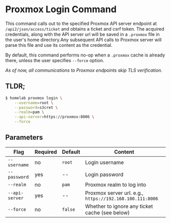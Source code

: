 # Proxmox Login Command

This command calls out to the specified Proxmox API server endpoint at `/api2/json/access/ticket` and obtains
a ticket and csrf token. The acquired credentials, along with the API server url will be saved in a `.proxmox` file
in the user's home directory.Any subsequent API calls to Proxmox server will parse this file and use its content as the credential.

By default, this command performs no-op when a `.proxmox` cache is already there, unless the user specifies `--force` option.

_As of now, all communications to Proxmox endpoints skip TLS verification._

## TLDR;

```bash
$ homelab proxmox login \
    --username=root \
    --password=s3cret \
    --realm=pam \
    --api-server=https://proxmox:8006 \
    --force  
```

## Parameters

|Flag|Required|Default|Content|
|---|---|---|---|
|`--username`|no|`root`|Login username|
|`--password`|yes|--|Login password|
|`--realm`|no|`pam`|Proxmox realm to log into|
|`--api-server`|yes|--|Proxmox server url. e.g., `https://192.168.100.111:8006`|
|`--force`|no|`false`|Whether to ignore any ticket cache (see below)|

